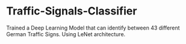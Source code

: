 # Traffic-Signals-Classifier
Trained a Deep Learning Model that can identify between 43 different German Traffic Signs. Using LeNet architecture.
